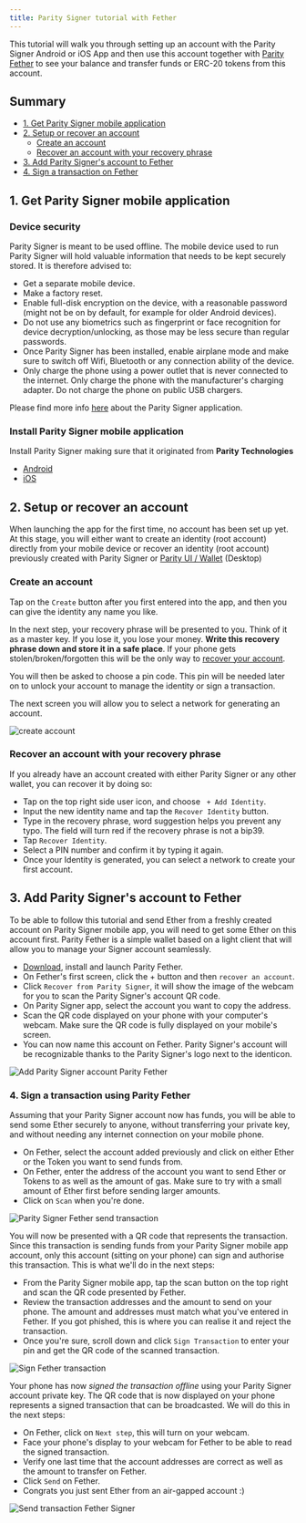 ```yaml
---
title: Parity Signer tutorial with Fether
---
```



This tutorial will walk you through setting up an account with the Parity Signer Android or iOS App and then use this account together with [Parity Fether](https://github.com/paritytech/fether) to see your balance and transfer funds or ERC-20 tokens from this account.

## Summary
- [1. Get Parity Signer mobile application](#1-get-parity-signer-mobile-application)
- [2. Setup or recover an account](#2-setup-or-recover-an-account)
  - [Create an account](#create-an-account)
  - [Recover an account with your recovery phrase](#recover-an-account-with-your-recovery-phrase)
- [3. Add Parity Signer's account to Fether](#3-add-parity-signers-account-to-fether)
- [4. Sign a transaction on Fether](#4-sign-a-transaction-using-parity-fether)


## 1. Get Parity Signer mobile application

### Device security
Parity Signer is meant to be used offline. The mobile device used to run Parity Signer will hold valuable information that needs to be kept securely stored. It is therefore advised to:
- Get a separate mobile device.
- Make a factory reset.
- Enable full-disk encryption on the device, with a reasonable password (might not be on by default, for example for older Android devices).
- Do not use any biometrics such as fingerprint or face recognition for device decryption/unlocking, as those may be less secure than regular passwords.
- Once Parity Signer has been installed, enable airplane mode and make sure to switch off Wifi, Bluetooth or any connection ability of the device.
- Only charge the phone using a power outlet that is never connected to the internet. Only charge the phone with the manufacturer's charging adapter. Do not charge the phone on public USB chargers.

Please find more info [here](Parity-Signer-Mobile-App) about the Parity Signer application.

### Install Parity Signer mobile application

Install Parity Signer making sure that it originated from **Parity Technologies**
- [Android](https://play.google.com/store/apps/details?id=io.parity.signer)
- [iOS](https://itunes.apple.com/us/app/parity-signer/id1218174838)


## 2. Setup or recover an account
When launching the app for the first time, no account has been set up yet. At this stage, you will either want to create an identity (root account) directly from your mobile device or recover an identity (root account) previously created with Parity Signer or [Parity UI / Wallet](https://wiki.parity.io/Parity-Wallet) (Desktop)
 
### Create an account
 
Tap on the `Create` button after you first entered into the app, and then you can give the identity any name you like.

In the next step, your recovery phrase will be presented to you. Think of it as a master key. If you lose it, you lose your money.
**Write this recovery phrase down and store it in a safe place**.
If your phone gets stolen/broken/forgotten this will be the only way to [recover your account](#recover-an-account-with-your-recovery-phrase).

You will then be asked to choose a pin code. This pin will be needed later on to unlock your account to manage the identity or sign a transaction.

The next screen you will allow you to select a network for generating an account.

![create account](images/Parity-Signer-apps-0.png)


### Recover an account with your recovery phrase

If you already have an account created with either Parity Signer or any other wallet, you can recover it by doing so:
- Tap on the top right side user icon, and choose ` + Add Identity`.
- Input the new identity name and tap the `Recover Identity` button.
- Type in the recovery phrase, word suggestion helps you prevent any typo. The field will turn red if the recovery phrase is not a bip39.
- Tap `Recover Identity`.
- Select a PIN number and confirm it by typing it again.
- Once your Identity is generated, you can select a network to create your first account.

## 3. Add Parity Signer's account to Fether

To be able to follow this tutorial and send Ether from a freshly created account on Parity Signer mobile app, you will need to get some Ether on this account first. Parity Fether is a simple wallet based on a light client that will allow you to manage your Signer account seamlessly.

- [Download](https://github.com/paritytech/fether/releases), install and launch Parity Fether.
- On Fether's first screen, click the + button and then `recover an account`.
- Click `Recover from Parity Signer`, it will show the image of the webcam for you to scan the Parity Signer's account QR code.
- On Parity Signer app, select the account you want to copy the address.
- Scan the QR code displayed on your phone with your computer's webcam. Make sure the QR code is fully displayed on your mobile's screen.
- You can now name this account on Fether. Parity Signer's account will be recognizable thanks to the Parity Signer's logo next to the identicon.

![Add Parity Signer account Parity Fether](images/Parity-Signer-Fether-add-account.gif)

### 4. Sign a transaction using Parity Fether

Assuming that your Parity Signer account now has funds, you will be able to send some Ether securely to anyone, without transferring your private key, and without needing any internet connection on your mobile phone.

- On Fether, select the account added previously and click on either Ether or the Token you want to send funds from.
- On Fether, enter the address of the account you want to send Ether or Tokens to as well as the amount of gas. Make sure to try with a small amount of Ether first before sending larger amounts.
- Click on `Scan` when you're done.

![Parity Signer Fether send transaction](images/Parity-Signer-Fether-tx-workflow.jpg)

You will now be presented with a QR code that represents the transaction. Since this transaction is sending funds from your Parity Signer mobile app account, only this account (sitting on your phone) can sign and authorise this transaction. This is what we'll do in the next steps:
- From the Parity Signer mobile app, tap the scan button on the top right and scan the QR code presented by Fether.
- Review the transaction addresses and the amount to send on your phone. The amount and addresses must match what you've entered in Fether. If you got phished, this is where you can realise it and reject the transaction.
- Once you're sure, scroll down and click `Sign Transaction` to enter your pin and get the QR code of the scanned transaction.

![Sign Fether transaction](images/Parity-Signer-Fether-android-1.png)

Your phone has now *signed the transaction offline* using your Parity Signer account private key. The QR code that is now displayed on your phone represents a signed transaction that can be broadcasted. We will do this in the next steps:
- On Fether, click on `Next step`, this will turn on your webcam.
- Face your phone's display to your webcam for Fether to be able to read the signed transaction.
- Verify one last time that the account addresses are correct as well as the amount to transfer on Fether.
- Click `Send` on Fether.
- Congrats you just sent Ether from an air-gapped account :)

![Send transaction Fether Signer](images/Fether-Parity-Signer-0.jpg)
